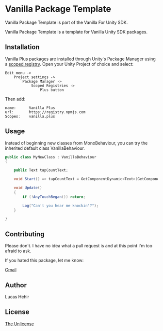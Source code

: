 # Vanilla Package Template

Vanilla Package Template is part of the Vanilla For Unity SDK.

Vanilla Package Template is a template for Vanilla Unity SDK packages.

## Installation

Vanilla Plus packages are installed through Unity's Package Manager using a [scoped registry](https://docs.unity3d.com/Manual/upm-scoped.html). Open your Unity Project of choice and select:

	Edit menu ->
		Project settings ->
			Package Manager -> 
				Scoped Registries -> 
					Plus button

Then add:


	name:      Vanilla Plus
	url:       https://registry.npmjs.com
	Scopes:    vanilla.plus

## Usage

Instead of beginning new classes from MonoBehaviour, you can try the inherited default class VanillaBehaviour.

```csharp
public class MyNewClass : VanillaBehaviour 
{

	public Text tapCountText;

	void Start() => tapCountText = GetComponentDynamic<Text>(GetComponentStyle.InParent);

	void Update() 
	{
		if (!AnyTouchBegan()) return;

		Log("Can't you hear me knockin'?");
	}

}
```

## Contributing
Please don't. I have no idea what a pull request is and at this point I'm too afraid to ask.

If you hated this package, let me know:

[Gmail](mailto:lucas@vanilla.plus)

## Author

Lucas Hehir

## License
[The Unlicense](https://unlicense.org/)